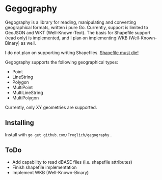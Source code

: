 # Gegography
Gegography is a library for reading, manipulating and converting
geographical formats, written i pure Go. Currently, support is limited to
GeoJSON and WKT (Well-Known-Text). The basis for Shapefile support (read only)
is implemented, and I plan on implementing WKB (Well-Known-Binary) as well.

I do not plan on supporting writing Shapefiles. [Shapefile must die!](http://switchfromshapefile.org/)

Gegography supports the following geographical types:
* Point
* LineString
* Polygon
* MultiPoint
* MultiLineString
* MultiPolygon

Currently, only XY geometries are supported.

## Installing
Install with `go get github.com/Froglich/gegography` .

## ToDo
* Add capability to read dBASE files (i.e. shapefile attributes)
* Finish shapefile implementation
* Implement WKB (Well-Known-Binary)
